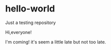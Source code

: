 # hello-world
Just a testing repository 

Hi,everyone!

I'm coming! it's seem a little late but not too late.
